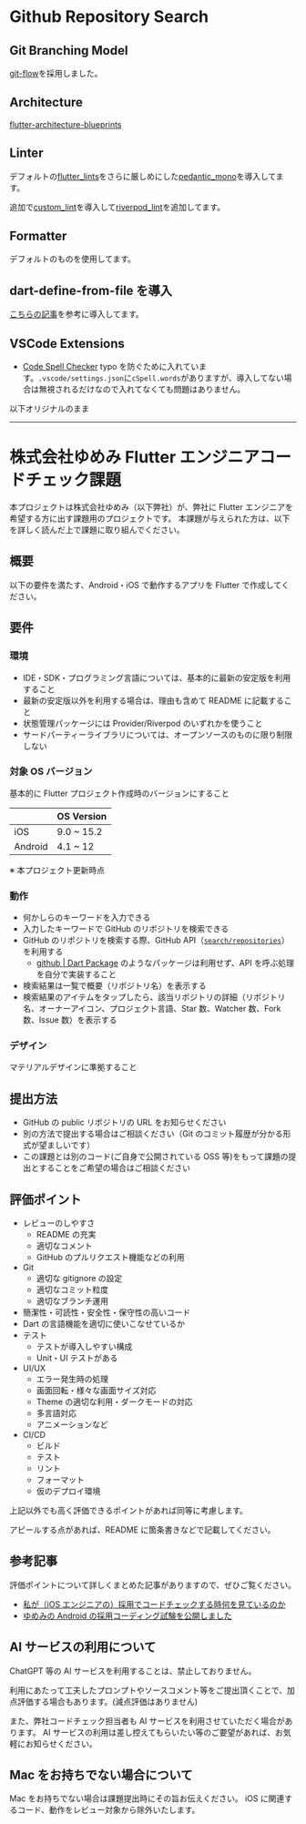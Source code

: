 # Github Repository Search

## Git Branching Model

[git-flow](https://nvie.com/posts/a-successful-git-branching-model/)を採用しました。

## Architecture

[flutter-architecture-blueprints](https://github.com/wasabeef/flutter-architecture-blueprints)

## Linter

デフォルトの[flutter_lints](https://pub.dev/packages/flutter_lints)をさらに厳しめにした[pedantic_mono](https://pub.dev/packages/pedantic_mono)を導入してます。

追加で[custom_lint](https://pub.dev/packages/custom_lint)を導入して[riverpod_lint](https://pub.dev/packages/riverpod_lint)を追加してます。

## Formatter

デフォルトのものを使用してます。

## dart-define-from-file を導入

[こちらの記事](https://zenn.dev/altiveinc/articles/separating-environments-in-flutter#ios%E3%82%A2%E3%83%97%E3%83%AA%E3%81%AB%E7%92%B0%E5%A2%83%E3%82%92%E5%8F%8D%E6%98%A0%E3%81%95%E3%81%9B%E3%82%8B%E3%81%9F%E3%82%81%E3%81%AB%E5%BF%85%E8%A6%81%E3%81%AA%E3%81%93%E3%81%A8)を参考に導入してます。

## VSCode Extensions

- [Code Spell Checker](https://marketplace.visualstudio.com/items?itemName=streetsidesoftware.code-spell-checker)
  typo を防ぐために入れています。`.vscode/settings.json`に`cSpell.words`がありますが、導入してない場合は無視されるだけなので入れてなくても問題はありません。

以下オリジナルのまま

---

# 株式会社ゆめみ Flutter エンジニアコードチェック課題

本プロジェクトは株式会社ゆめみ（以下弊社）が、弊社に Flutter エンジニアを希望する方に出す課題用のプロジェクトです。 本課題が与えられた方は、以下を詳しく読んだ上で課題に取り組んでください。

## 概要

以下の要件を満たす、Android・iOS で動作するアプリを Flutter で作成してください。

## 要件

### 環境

- IDE・SDK・プログラミング言語については、基本的に最新の安定版を利用すること
- 最新の安定版以外を利用する場合は、理由も含めて README に記載すること
- 状態管理パッケージには Provider/Riverpod のいずれかを使うこと
- サードパーティーライブラリについては、オープンソースのものに限り制限しない

### 対象 OS バージョン

基本的に Flutter プロジェクト作成時のバージョンにすること

|         | OS Version |
| ------- | ---------- |
| iOS     | 9.0 ~ 15.2 |
| Android | 4.1 ~ 12   |

※ 本プロジェクト更新時点

### 動作

- 何かしらのキーワードを入力できる
- 入力したキーワードで GitHub のリポジトリを検索できる
- GitHub のリポジトリを検索する際、GitHub API（[`search/repositories`](https://docs.github.com/ja/rest/reference/search#search-repositories)）を利用する
  - [github | Dart Package](https://pub.dev/packages/github) のようなパッケージは利用せず、API を呼ぶ処理を自分で実装すること
- 検索結果は一覧で概要（リポジトリ名）を表示する
- 検索結果のアイテムをタップしたら、該当リポジトリの詳細（リポジトリ名、オーナーアイコン、プロジェクト言語、Star 数、Watcher 数、Fork 数、Issue 数）を表示する

### デザイン

マテリアルデザインに準拠すること

## 提出方法

- GitHub の public リポジトリの URL をお知らせください
- 別の方法で提出する場合はご相談ください（Git のコミット履歴が分かる形式が望ましいです）
- この課題とは別のコード(ご自身で公開されている OSS 等)をもって課題の提出とすることをご希望の場合はご相談ください

## 評価ポイント

- レビューのしやすさ
  - README の充実
  - 適切なコメント
  - GitHub のプルリクエスト機能などの利用
- Git
  - 適切な gitignore の設定
  - 適切なコミット粒度
  - 適切なブランチ運用
- 簡潔性・可読性・安全性・保守性の高いコード
- Dart の言語機能を適切に使いこなせているか
- テスト
  - テストが導入しやすい構成
  - Unit・UI テストがある
- UI/UX
  - エラー発生時の処理
  - 画面回転・様々な画面サイズ対応
  - Theme の適切な利用・ダークモードの対応
  - 多言語対応
  - アニメーションなど
- CI/CD
  - ビルド
  - テスト
  - リント
  - フォーマット
  - 仮のデプロイ環境

上記以外でも高く評価できるポイントがあれば同等に考慮します。

アピールする点があれば、README に箇条書きなどで記載してください。

## 参考記事

評価ポイントについて詳しくまとめた記事がありますので、ぜひご覧ください。

- [私が（iOS エンジニアの）採用でコードチェックする時何を見ているのか](https://qiita.com/lovee/items/d76c68341ec3e7beb611)
- [ゆめみの Android の採用コーディング試験を公開しました](https://qiita.com/blendthink/items/aa70b8b3106fb4e3555f)

## AI サービスの利用について

ChatGPT 等の AI サービスを利用することは、禁止しておりません。

利用にあたって工夫したプロンプトやソースコメント等をご提出頂くことで、加点評価する場合もあります。(減点評価はありません)

また、弊社コードチェック担当者も AI サービスを利用させていただく場合があります。
AI サービスの利用は差し控えてもらいたい等のご要望があれば、お気軽にお知らせください。

## Mac をお持ちでない場合について

Mac をお持ちでない場合は課題提出時にその旨お伝えください。
iOS に関連するコード、動作をレビュー対象から除外いたします。

